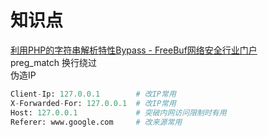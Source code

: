 # 知识点
[利用PHP的字符串解析特性Bypass - FreeBuf网络安全行业门户](https://www.freebuf.com/articles/web/213359.html)<br />preg_match 换行绕过<br />伪造IP
```python
Client-Ip: 127.0.0.1        # 改IP常用
X-Forwarded-For: 127.0.0.1  # 改IP常用
Host: 127.0.0.1             # 突破内网访问限制时有用
Referer: www.google.com     # 改来源常用
```
